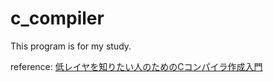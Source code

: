 # c_compiler
This program is for my study.

reference:
[低レイヤを知りたい人のためのCコンパイラ作成入門](https://www.sigbus.info/compilerbook)
